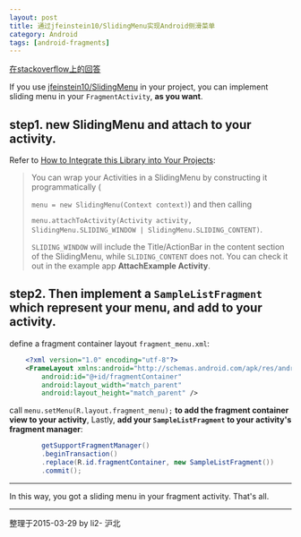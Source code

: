 ```yaml
---
layout: post
title: 通过jfeinstein10/SlidingMenu实现Android侧滑菜单
category: Android
tags: [android-fragments]
---
```


[在stackoverflow上的回答](http://stackoverflow.com/a/29326687/2722270)

If you use [jfeinstein10/SlidingMenu](https://github.com/jfeinstein10/SlidingMenu) in your project, you can implement sliding menu in your `FragmentActivity`, **as you want**.

## step1. new SlidingMenu and attach to your activity.

Refer to [How to Integrate this Library into Your Projects](https://github.com/jfeinstein10/SlidingMenu#how-to-integrate-this-library-into-your-projects):

> You can wrap your Activities in a SlidingMenu by constructing it programmatically (
>
>`menu = new SlidingMenu(Context context)`) and then calling
>
> `menu.attachToActivity(Activity activity, SlidingMenu.SLIDING_WINDOW | SlidingMenu.SLIDING_CONTENT)`.
>
> `SLIDING_WINDOW` will include the Title/ActionBar in the content section of the SlidingMenu, while
> `SLIDING_CONTENT` does not. 
> You can check it out in the example app **AttachExample Activity**.

## step2. Then implement a `SampleListFragment` which represent your menu, and add to your activity.

define a fragment container layout `fragment_menu.xml`:

```xml
    <?xml version="1.0" encoding="utf-8"?>
    <FrameLayout xmlns:android="http://schemas.android.com/apk/res/android"
        android:id="@+id/fragmentContainer"
        android:layout_width="match_parent"
        android:layout_height="match_parent" />
```

call `menu.setMenu(R.layout.fragment_menu);` **to add the fragment container view to your activity**,
Lastly, **add your `SampleListFragment` to your activity's fragment manager**:

```java
		getSupportFragmentManager()
		.beginTransaction()
		.replace(R.id.fragmentContainer, new SampleListFragment())
		.commit();
```

------

In this way, you got a sliding menu in your fragment activity.
That's all.

---

整理于2015-03-29
by li2- 沪北
